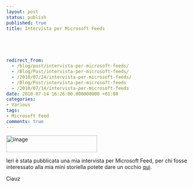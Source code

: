 ```yaml
---
layout: post
status: publish
published: true
title: Intervista per Microsoft Feeds




  
redirect_from: 
  - /blog/post/intervista-per-microsoft-feeds/
  - /Blog/Post/intervista-per-microsoft-feeds/
  - /2010/07/14/intervista-per-microsoft-feeds/
  - /Blog/Post/intervista-per-microsoft-feeds
  - /2010/07/14/intervista-per-microsoft-feeds
date: 2010-07-14 16:26:00.000000000 +01:00
categories:
- Various
tags:
- Microsoft Feed
comments: true
---
```

<p><a href="http://tostring.it/UserFiles/imperugo/image_2.png" rel="shadowbox"><img style="border-right-width: 0px; margin: 0px; display: inline; border-top-width: 0px; border-bottom-width: 0px; border-left-width: 0px" class="wlDisabledImage" title="image" border="0" alt="image" src="http://tostring.it/UserFiles/imperugo/image_thumb.png" width="244" height="45" /></a></p>  <p>Ieri è stata pubblicata una mia intervista per Microsoft Feed, per chi fosse interessato alla mia mini storiella potete dare un occhio <a title="Meet Ugo Lattanzi – ASP.NET MVP from Italy" href="http://microsoftfeed.com/2010/meet-ugo-lattanzi-asp-net-mvp-from-italy/" target="_blank">qui</a>.</p>  <p>Ciauz</p>
